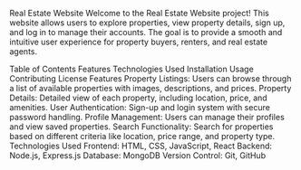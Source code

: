 Real Estate Website
Welcome to the Real Estate Website project! This website allows users to explore properties, view property details, sign up, and log in to manage their accounts. The goal is to provide a smooth and intuitive user experience for property buyers, renters, and real estate agents.

Table of Contents
Features
Technologies Used
Installation
Usage
Contributing
License
Features
Property Listings: Users can browse through a list of available properties with images, descriptions, and prices.
Property Details: Detailed view of each property, including location, price, and amenities.
User Authentication: Sign-up and login system with secure password handling.
Profile Management: Users can manage their profiles and view saved properties.
Search Functionality: Search for properties based on different criteria like location, price range, and property type.
Technologies Used
Frontend: HTML, CSS, JavaScript, React
Backend: Node.js, Express.js
Database: MongoDB
Version Control: Git, GitHub
